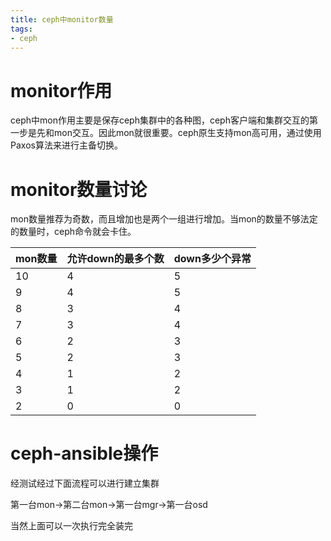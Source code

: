 ```yaml
---
title: ceph中monitor数量
tags:
- ceph
---
```


# monitor作用

ceph中mon作用主要是保存ceph集群中的各种图，ceph客户端和集群交互的第一步是先和mon交互。因此mon就很重要。ceph原生支持mon高可用，通过使用Paxos算法来进行主备切换。

<!--more-->

# monitor数量讨论

mon数量推荐为奇数，而且增加也是两个一组进行增加。当mon的数量不够法定的数量时，ceph命令就会卡住。

| mon数量 | 允许down的最多个数 | down多少个异常 |
|--|--| -- |
| 10 | 4 | 5 |
| 9 | 4 | 5 |
| 8 | 3 | 4 |
| 7 | 3 | 4 |
| 6 | 2 | 3 |
| 5 | 2 | 3 |
| 4 | 1 | 2 |
| 3 | 1 | 2 |
| 2 | 0 | 0 |


# ceph-ansible操作

经测试经过下面流程可以进行建立集群

第一台mon->第二台mon->第一台mgr->第一台osd

当然上面可以一次执行完全装完
